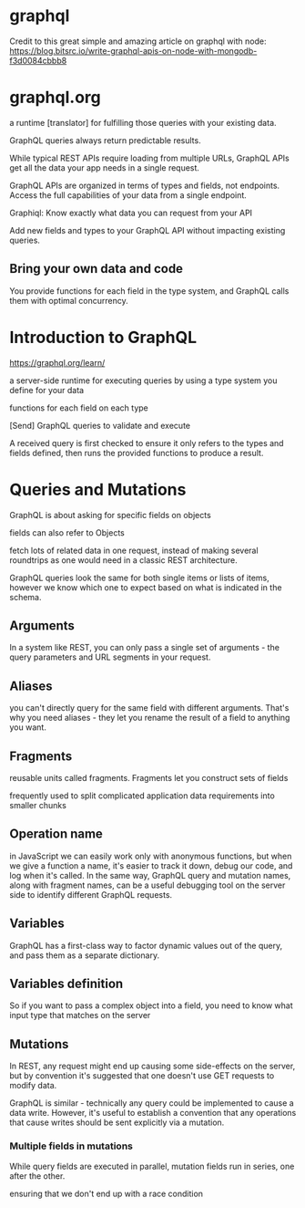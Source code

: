 # graphql
Credit to this great simple and amazing article on graphql with node:
https://blog.bitsrc.io/write-graphql-apis-on-node-with-mongodb-f3d0084cbbb8

# graphql.org
a runtime [translator] for fulfilling those queries with your existing data. 

GraphQL queries always return predictable results. 

While typical REST APIs require loading from multiple URLs, GraphQL APIs get all the data your app needs in a single request.

GraphQL APIs are organized in terms of types and fields, not endpoints. Access the full capabilities of your data from a single endpoint.


Graphiql: Know exactly what data you can request from your API

Add new fields and types to your GraphQL API without impacting existing queries.

## Bring your own data and code
You provide functions for each field in the type system, and GraphQL calls them with optimal concurrency.

# Introduction to GraphQL
https://graphql.org/learn/

a server-side runtime for executing queries by using a type system you define for your data

functions for each field on each type

[Send] GraphQL queries to validate and execute

A received query is first checked to ensure it only refers to the types and fields defined, then runs the provided functions to produce a result.

# Queries and Mutations
GraphQL is about asking for specific fields on objects

fields can also refer to Objects

fetch lots of related data in one request, instead of making several roundtrips as one would need in a classic REST architecture.

GraphQL queries look the same for both single items or lists of items, however we know which one to expect based on what is indicated in the schema.

## Arguments
In a system like REST, you can only pass a single set of arguments - the query parameters and URL segments in your request.
## Aliases
you can't directly query for the same field with different arguments. That's why you need aliases - they let you rename the result of a field to anything you want.

## Fragments
reusable units called fragments. Fragments let you construct sets of fields

frequently used to split complicated application data requirements into smaller chunks

## Operation name
in JavaScript we can easily work only with anonymous functions, but when we give a function a name, it's easier to track it down, debug our code, and log when it's called. In the same way, GraphQL query and mutation names, along with fragment names, can be a useful debugging tool on the server side to identify different GraphQL requests.

## Variables
GraphQL has a first-class way to factor dynamic values out of the query, and pass them as a separate dictionary. 

## Variables definition
So if you want to pass a complex object into a field, you need to know what input type that matches on the server

## Mutations
In REST, any request might end up causing some side-effects on the server, but by convention it's suggested that one doesn't use GET requests to modify data. 

GraphQL is similar - technically any query could be implemented to cause a data write. However, it's useful to establish a convention that any operations that cause writes should be sent explicitly via a mutation.

### Multiple fields in mutations 
While query fields are executed in parallel, mutation fields run in series, one after the other.

ensuring that we don't end up with a race condition
